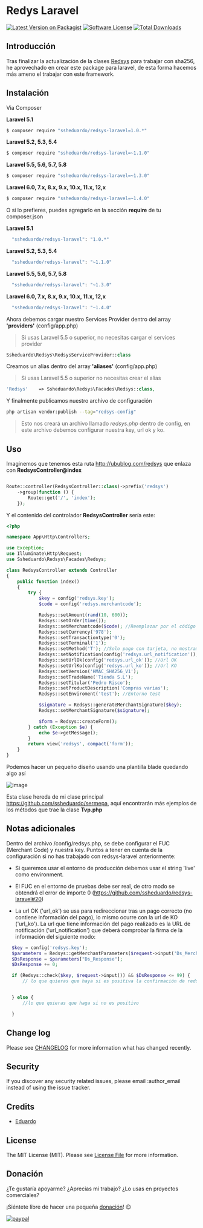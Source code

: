 # Redys Laravel

[![Latest Version on Packagist][ico-version]][link-packagist]
[![Software License][ico-license]](LICENSE.md)
[![Total Downloads][ico-downloads]][link-downloads]

## Introducción

Tras finalizar la actualización de la clases [Redsys][link-redsys] para trabajar con sha256, he aprovechado en crear este package para laravel, de esta forma hacemos más ameno el trabajar con este framework.

## Instalación

Via Composer

**Laravel 5.1**
``` bash
$ composer require "ssheduardo/redsys-laravel=1.0.*"
```

**Laravel 5.2, 5.3, 5.4**
``` bash
$ composer require "ssheduardo/redsys-laravel=~1.1.0"
```
**Laravel 5.5, 5.6, 5.7, 5.8**
``` bash
$ composer require "ssheduardo/redsys-laravel=~1.3.0"
```
**Laravel 6.0, 7.x, 8.x, 9.x, 10.x, 11.x, 12,x**
``` bash
$ composer require "ssheduardo/redsys-laravel=~1.4.0"
```

O si lo prefieres, puedes agregarlo en la sección **require** de tu composer.json

**Laravel 5.1**
```bash
  "ssheduardo/redsys-laravel": "1.0.*"
```

**Laravel 5.2, 5.3, 5.4**
```bash
  "ssheduardo/redsys-laravel": "~1.1.0"
```
**Laravel 5.5, 5.6, 5.7, 5.8**
```bash
  "ssheduardo/redsys-laravel": "~1.3.0"
```

 **Laravel 6.0, 7.x, 8.x, 9.x, 10.x, 11.x, 12,x**
```bash
  "ssheduardo/redsys-laravel": "~1.4.0"
```

Ahora debemos cargar nuestro Services Provider dentro del array **'providers'** (config/app.php)
>Si usas Laravel 5.5 o superior, no necesitas cargar el services provider
```php
Ssheduardo\Redsys\RedsysServiceProvider::class
```

Creamos un alias dentro del array **'aliases'** (config/app.php)
>Si usas Laravel 5.5 o superior no necesitas crear el alias
```php
'Redsys'    => Ssheduardo\Redsys\Facades\Redsys::class,
```

Y finalmente publicamos nuestro archivo de configuración
```bash
php artisan vendor:publish --tag="redsys-config"
```
>Esto nos creará un archivo llamado *redsys.php* dentro de config, en este archivo debemos configurar nuestra key, url ok y ko.

## Uso
Imaginemos que tenemos esta ruta http://ubublog.com/redsys que enlaza con **RedsysController@index**

```php

Route::controller(RedsysController::class)->prefix('redsys')
    ->group(function () {
        Route::get('/', 'index');
    });
```

Y el contenido del controlador **RedsysController** sería este:
``` php
<?php

namespace App\Http\Controllers;

use Exception;
use Illuminate\Http\Request;
use Ssheduardo\Redsys\Facades\Redsys;

class RedsysController extends Controller
{
    public function index()
    {
        try {
            $key = config('redsys.key');
            $code = config('redsys.merchantcode');

            Redsys::setAmount(rand(10, 600));
            Redsys::setOrder(time());
            Redsys::setMerchantcode($code); //Reemplazar por el código que proporciona el banco
            Redsys::setCurrency('978');
            Redsys::setTransactiontype('0');
            Redsys::setTerminal('1');
            Redsys::setMethod('T'); //Solo pago con tarjeta, no mostramos iupay
            Redsys::setNotification(config('redsys.url_notification')); //Url de notificacion
            Redsys::setUrlOk(config('redsys.url_ok')); //Url OK
            Redsys::setUrlKo(config('redsys.url_ko')); //Url KO
            Redsys::setVersion('HMAC_SHA256_V1');
            Redsys::setTradeName('Tienda S.L');
            Redsys::setTitular('Pedro Risco');
            Redsys::setProductDescription('Compras varias');
            Redsys::setEnviroment('test'); //Entorno test

            $signature = Redsys::generateMerchantSignature($key);
            Redsys::setMerchantSignature($signature);

            $form = Redsys::createForm();
        } catch (Exception $e) {
            echo $e->getMessage();
        }
        return view('redsys', compact('form'));
    }
}


```
Podemos hacer un pequeño diseño usando una plantilla blade quedando algo así

![image](https://user-images.githubusercontent.com/1160138/219521074-86ceb930-e7c9-4008-bcca-e7a8aab0c1fa.png)


Esta clase hereda de mi clase principal https://github.com/ssheduardo/sermepa, aquí encontrarán más ejemplos de los métodos que trae la clase **Tvp.php**

## Notas adicionales

Dentro del archivo /config/redsys.php, se debe configurar el FUC (Merchant Code) y nuestra key. Puntos a tener en cuenta de la configuración si no has trabajado con redsys-laravel anteriormente:

- Si queremos usar el entorno de producción debemos usar el string 'live' como environment.

- El FUC en el entorno de pruebas debe ser real, de otro modo se obtendrá el error de importe 0 (https://github.com/ssheduardo/redsys-laravel#20)

- La url OK ('url_ok') se usa para redireccionar tras un pago correcto (no contiene información del pago), lo mismo ocurre con la url de KO ('url_ko'). La url que tiene información del pago realizado es la URL de notificación ('url_notification') que deberá comprobar la firma de la información del siguiente modo:

```php
  $key = config('redsys.key');
  $parameters = Redsys::getMerchantParameters($request->input('Ds_MerchantParameters'));
  $DsResponse = $parameters["Ds_Response"];
  $DsResponse += 0;

  if (Redsys::check($key, $request->input()) && $DsResponse <= 99) {
      // lo que quieras que haya si es positiva la confirmación de redsys


  } else {
      //lo que quieras que haga si no es positivo

  }

```


## Change log

Please see [CHANGELOG](CHANGELOG.md) for more information what has changed recently.


## Security

If you discover any security related issues, please email :author_email instead of using the issue tracker.

## Credits

- [Eduardo][link-author]

## License

The MIT License (MIT). Please see [License File](LICENSE.md) for more information.

## Donación

¿Te gustaría apoyarme?
¿Aprecias mi trabajo?
¿Lo usas en proyectos comerciales?

¡Siéntete libre de hacer una pequeña [donación](https://www.paypal.com/cgi-bin/webscr?cmd=_donations&business=ssh%2eeduardo%40gmail%2ecom&lc=ES&currency_code=EUR&bn=PP%2dDonationsBF%3abtn_donate_LG%2egif%3aNonHosted)! :wink:

[![paypal](https://www.paypalobjects.com/en_US/i/btn/btn_donateCC_LG.gif)](https://www.paypal.com/cgi-bin/webscr?cmd=_donations&business=ssh%2eeduardo%40gmail%2ecom&lc=ES&currency_code=EUR&bn=PP%2dDonationsBF%3abtn_donate_LG%2egif%3aNonHosted)

[ico-version]: https://img.shields.io/packagist/v/ssheduardo/redsys-laravel.svg?style=flat-square
[ico-license]: https://img.shields.io/badge/license-MIT-brightgreen.svg?style=flat-square
[ico-downloads]: https://img.shields.io/packagist/dt/ssheduardo/redsys-laravel.svg?style=flat-square

[link-packagist]: https://packagist.org/packages/ssheduardo/redsys-laravel
[link-downloads]: https://packagist.org/packages/ssheduardo/redsys-laravel
[link-author]: https://github.com/ssheduardo
[link-contributors]: ../../contributors
[link-redsys]: https://github.com/ssheduardo/sermepa
